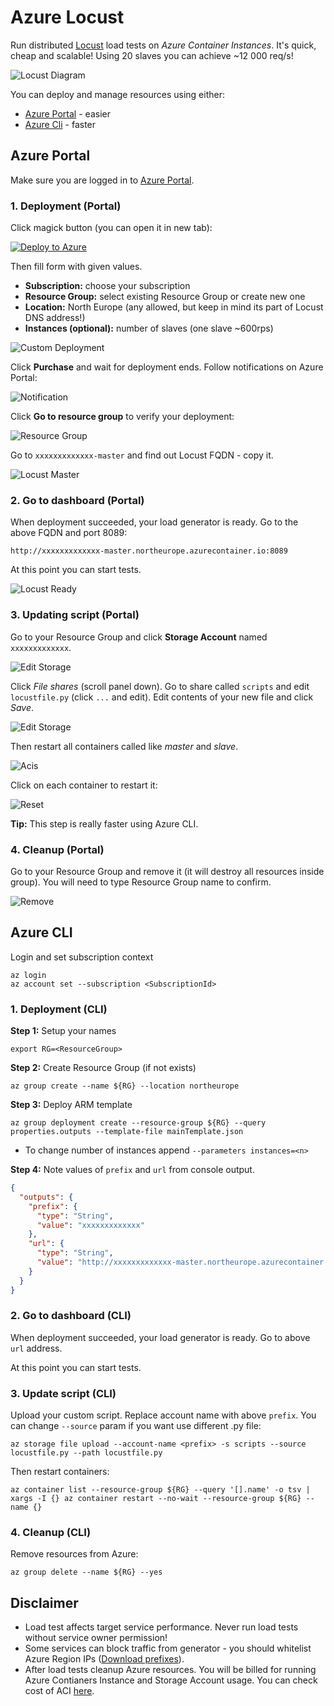 # Azure Locust

Run distributed [Locust](https://locust.io/) load tests on _Azure Container Instances_. It's quick, cheap and scalable! Using 20 slaves you can achieve ~12 000 req/s!

![Locust Diagram](docs/locust-diagram.png)

You can deploy and manage resources using either: 
* [Azure Portal](https://portal.azure.com) - easier
* [Azure Cli](https://docs.microsoft.com/en-us/cli/azure/install-azure-cli?view=azure-cli-latest) - faster 

## Azure Portal
Make sure you are logged in to [Azure Portal](https://portal.azure.com).

### 1. Deployment (Portal)

Click magick button (you can open it in new tab):

[![Deploy to Azure](https://aka.ms/deploytoazurebutton)](https://portal.azure.com/#create/Microsoft.Template/uri/https%3A%2F%2Fraw.githubusercontent.com%2F0x01code%2Fazure-locust%2Fmaster%2FmainTemplate.json)

Then fill form with given values.

- **Subscription:** choose your subscription
- **Resource Group:** select existing Resource Group or create new one
- **Location:** North Europe (any allowed, but keep in mind its part of Locust DNS address!)
- **Instances (optional):**  number of slaves (one slave ~600rps)

![Custom Deployment](docs/custom-deployment.png)

Click **Purchase** and wait for deployment ends. Follow notifications on Azure Portal:

![Notification](docs/locust-notification.png)

Click **Go to resource group** to verify your deployment:

![Resource Group](docs/locust-rg.png)

Go to `xxxxxxxxxxxxx-master` and find out Locust FQDN - copy it.

![Locust Master](docs/locust-master.png)

### 2. Go to dashboard (Portal)

When deployment succeeded, your load generator is ready. Go to the above FQDN and port 8089: 

`http://xxxxxxxxxxxxx-master.northeurope.azurecontainer.io:8089` 

At this point you can start tests. 

![Locust Ready](docs/locust-ready.png)


### 3. Updating script (Portal)

Go to your Resource Group and click **Storage Account** named `xxxxxxxxxxxxx`. 

![Edit Storage](docs/locust-sa.png)

Click _File shares_ (scroll panel down).
Go to share called `scripts` and edit `locustfile.py` (click `...` and edit).
Edit contents of your new file and click _Save_.

![Edit Storage](docs/locust-save.png)

Then restart all containers called like *master* and *slave*.

![Acis](docs/locust-acis.png)

Click on each container to restart it:

![Reset](docs/locust-restart.png)

**Tip:** This step is really faster using Azure CLI.

### 4. Cleanup (Portal)

Go to your Resource Group and remove it (it will destroy all resources inside group). 
You will need to type Resource Group name to confirm.

![Remove](docs/locust-rm.png)

## Azure CLI

Login and set subscription context

```
az login
az account set --subscription <SubscriptionId>
```

### 1. Deployment (CLI)

**Step 1:** Setup your names
```
export RG=<ResourceGroup>
```

**Step 2:** Create Resource Group (if not exists)
```
az group create --name ${RG} --location northeurope
```

**Step 3:** Deploy ARM template
```
az group deployment create --resource-group ${RG} --query properties.outputs --template-file mainTemplate.json 
```
- To change number of instances append `--parameters instances=<n>`

**Step 4:** Note values of `prefix` and `url` from console output.

```json
{
  "outputs": {
    "prefix": {
      "type": "String",
      "value": "xxxxxxxxxxxxx"
    },
    "url": {
      "type": "String",
      "value": "http://xxxxxxxxxxxxx-master.northeurope.azurecontainer.io:8089"
    }
  }
}
```

### 2. Go to dashboard (CLI)

When deployment succeeded, your load generator is ready. Go to above `url` address. 

At this point you can start tests. 

### 3. Update script (CLI)

Upload your custom script. Replace account name with above `prefix`. You can change `--source` param if you want use different .py file:
```
az storage file upload --account-name <prefix> -s scripts --source locustfile.py --path locustfile.py
```
Then restart containers:
```
az container list --resource-group ${RG} --query '[].name' -o tsv | xargs -I {} az container restart --no-wait --resource-group ${RG} --name {} 
```

### 4. Cleanup (CLI)

Remove resources from Azure:
```
az group delete --name ${RG} --yes
```

## Disclaimer

* Load test affects target service performance. Never run load tests without service owner permission!
* Some services can block traffic from generator - you should whitelist Azure Region IPs ([Download prefixes](https://www.microsoft.com/download/details.aspx?id=56519)).
* After load tests cleanup Azure resources. You will be billed for running Azure Contianers Instance and Storage Account usage. You can check cost of ACI [here](https://azure.microsoft.com/en-us/pricing/details/container-instances/).
